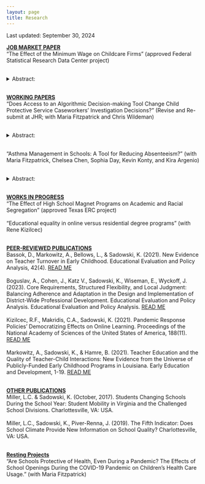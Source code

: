 ```yaml
---
layout: page
title: Research
---
```


Last updated: September 30, 2024

<ins>**JOB MARKET PAPER**</ins> <br>
“The Effect of the Minimum Wage on Childcare Firms” (approved Federal Statistical Research Data Center project) <br><br>

<details>
<summary> Abstract: </summary>

Childcare is essential for working families, yet it remains increasingly unaffordable and inaccessible for parents and offers poverty-level wages to many employees. While research suggests minimum wage policies may improve the welfare of low-wage workers, there is also evidence they may increase firm exits, especially among smaller, low-profit firms, which could reduce access and harm consumer well-being (Brown & Herbst, 2023; Dube et al., 2016; Luca & Luca, 2019). This study examines this potential trade-off in the context of the childcare industry, where strict staffing regulations may result in different minimum wage policy effects than in previously studied industries. Using variation stemming from state-level minimum wage increases between 1995 and 2019, I implement a border-discontinuity design to measure the potential impact on the stocks, flows, and composition of childcare establishments. I find that while aggregate establishment stocks remained stable, establishment-level turnover increased and employment decreased. Despite this, county-level employment stayed constant. I reconcile these findings by showing minimum wage increases led to compositional changes as larger establishments in the waged sector were more likely to enter and less likely to exit than smaller firms. Finally, I show the minimum wage may negatively affect the self-employed sector resulting in fewer owners with advanced degrees and more with only high school education. My findings suggest minimum wage increases change the composition of firms in the waged and self-employed sectors which could impact quality and access.
</details> <br>

<ins>**WORKING PAPERS**</ins> <br>
“Does Access to an Algorithmic Decision-making Tool Change Child Protective Service Caseworkers’ Investigation Decisions?” (Revise and Re-submit at JHR; with Maria Fitzpatrick and Chris Wildeman)<br><br>

<details>
<summary> Abstract: </summary>

Over 40% of children experience maltreatment before adulthood, leading to negative outcomes and social costs. Child protection processes are complicated, biased, and prone to reporting errors, in part because the system is overloaded and underfunded. These factors suggest that algorithmic decision-making tools could improve efficiency of decision-making and outcomes in child welfare by supporting human decisions. In a randomized trial, we found that these tools can make investigation decisions more efficient without significantly affecting child outcomes, though COVID-related disruptions limited outcome analysis. The efficiency gains in the process could free up valuable time for staff to work directly with families.  </details> <br>

“Asthma Management in Schools: A Tool for Reducing Absenteeism?” (with Maria Fitzpatrick, Chelsea Chen, Sophia Day, Kevin Konty, and Kira Argenio)<br><br>

<details>
<summary> Abstract: </summary>

Asthma is one of the most common chronic diseases among children, afflicting around 10 percent of school-aged children in the U.S. and responsible for a significant portion of days children are absent from school. Since school attendance has been linked to graduation rates and other measures of school success, limiting absences could improve children’s long-run outcomes. In this study, we examine a program in which asthma case managers are assigned to NYC schools to support better management of the disease by working with students and their families. We use novel data on health and education outcomes for all public-school children and a triple-differences identification strategy motivated by the rollout of the program across schools over time, as well as by the fact that children with asthma were targeted for support. We find that the program greatly increased the probability children with asthma had a prescription for asthma, greatly improved asthma management within the school setting and decreased student absenteeism among children who ever had asthma by 7 percent. </details> <br>

<ins>**WORKS IN PROGRESS**</ins><br>
“The Effect of High School Magnet Programs on Academic and Racial Segregation” (approved Texas ERC project)<br><br>
“Educational equality in online versus residential degree programs” (with Rene Kizilcec)<br><br>

<ins>**PEER-REVIEWED PUBLICATIONS**</ins><br>
Bassok, D., Markowitz, A., Bellows, L., & Sadowski, K. (2021). New Evidence on Teacher Turnover 
in Early Childhood. Educational Evaluation and Policy Analysis, 42(4). [READ ME](https://eric.ed.gov/?id=EJ1284447) <br><br>
Boguslav, A., Cohen, J., Katz V., Sadowski, K., Wiseman, E., Wyckoff, J. (2023). Core Requirements, Structured 
Flexibility, and Local Judgment: Balancing Adherence and Adaptation in the Design and Implementation of 
District-Wide Professional Development. Educational Evaluation and Policy Analysis. Educational Evaluation and Policy Analysis. [READ ME](https://journals.sagepub.com/doi/abs/10.3102/01623737231210285)<br><br>
Kizilcec, R.F., Makridis, C.A., Sadowski, K. (2021). Pandemic Response Policies’ Democratizing Effects on 
Online Learning. Proceedings of the National Academy of Sciences of the United States of America, 188(11). [READ ME](https://pubmed.ncbi.nlm.nih.gov/33707215/)<br><br>
Markowitz, A., Sadowski, K., & Hamre, B. (2021). Teacher Education and the Quality of Teacher-Child 
Interactions: New Evidence from the Universe of Publicly-Funded Early Childhood Programs in Louisiana. 
Early Education and Development, 1-19. [READ ME](https://www.tandfonline.com/doi/abs/10.1080/10409289.2021.1888036) <br><br>

<ins>**OTHER PUBLICATIONS**</ins><br>
Miller, L.C. & Sadowski, K. (October, 2017). Students Changing Schools During the School Year: Student Mobility in Virginia and the Challenged School Divisions. Charlottesville, VA: USA. <br><br>
Miller, L.C., Sadowski, K., Piver-Renna, J. (2019). The Fifth Indicator: Does School Climate Provide New Information on School Quality? Charlottesville, VA: USA.  <br><br>

<ins>**Resting Projects** </ins><br>
“Are Schools Protective of Health, Even During a Pandemic? The Effects of School Openings During the COVID-19 Pandemic on Children’s Health Care Usage.” (with Maria Fitzpatrick)

